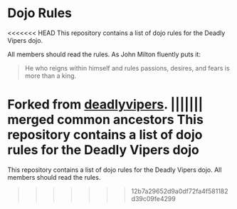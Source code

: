 Dojo Rules
==========

<<<<<<< HEAD
This repository contains a list of dojo rules for the Deadly Vipers dojo.

All members should read the rules. As John Milton fluently puts it:
> He who reigns within himself and rules passions, desires, and fears is more than a king.

Forked from [deadlyvipers](https://github.com/deadlyvipers).
||||||| merged common ancestors
This repository contains a list of dojo rules for the Deadly Vipers dojo
=======
This repository contains a list of dojo rules for the Deadly Vipers dojo.
All members should read the rules.
>>>>>>> 12b7a29652d9a0df72fa4f581182d39c09fe4299

